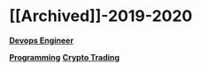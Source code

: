 # [[Archived]]-2019-2020

**[Devops Engineer](../devops/Devops.md)**

**[Programming](../programming/Programming.md)**
**[Crypto Trading](trading-archive2021.md)**